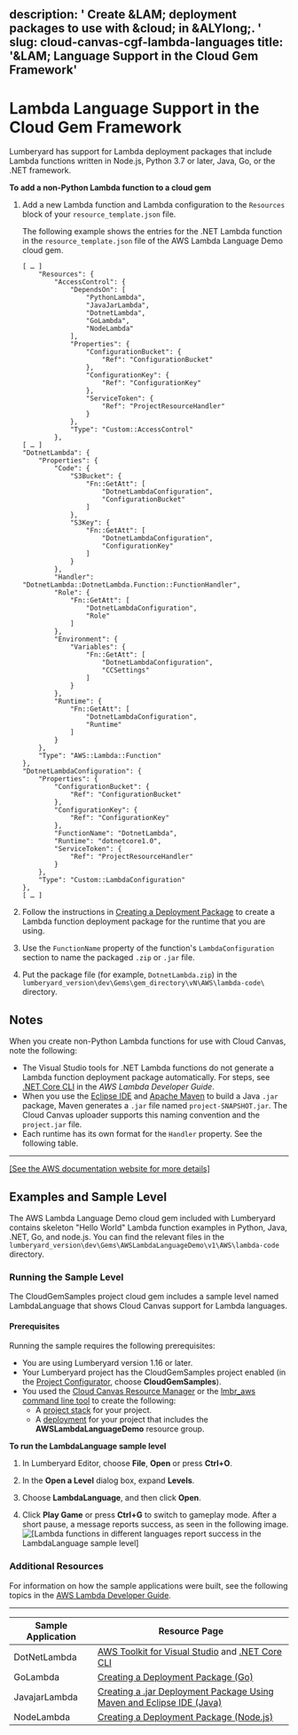 description: ' Create &LAM; deployment packages to use with &cloud; in &ALYlong;. '
slug: cloud-canvas-cgf-lambda-languages
title: '&LAM; Language Support in the Cloud Gem Framework'
---
# Lambda Language Support in the Cloud Gem Framework<a name="cloud-canvas-cgf-lambda-languages"></a>

Lumberyard has support for Lambda deployment packages that include Lambda functions written in Node\.js, Python 3\.7 or later, Java, Go, or the \.NET framework\.

**To add a non\-Python Lambda function to a cloud gem**

1. Add a new Lambda function and Lambda configuration to the `Resources` block of your `resource_template.json` file\.

   The following example shows the entries for the \.NET Lambda function in the `resource_template.json` file of the AWS Lambda Language Demo cloud gem\.

   ```
   [ … ]
       "Resources": {
           "AccessControl": {
               "DependsOn": [
                   "PythonLambda",
                   "JavaJarLambda",
                   "DotnetLambda",
                   "GoLambda",
                   "NodeLambda"
               ], 
               "Properties": {
                   "ConfigurationBucket": {
                       "Ref": "ConfigurationBucket"
                   }, 
                   "ConfigurationKey": {
                       "Ref": "ConfigurationKey"
                   }, 
                   "ServiceToken": {
                       "Ref": "ProjectResourceHandler"
                   }
               }, 
               "Type": "Custom::AccessControl"
           },
   [ … ]
   "DotnetLambda": {
       "Properties": {
           "Code": {
               "S3Bucket": {
                   "Fn::GetAtt": [
                       "DotnetLambdaConfiguration",
                       "ConfigurationBucket"
                   ]
               },
               "S3Key": {
                   "Fn::GetAtt": [
                       "DotnetLambdaConfiguration",
                       "ConfigurationKey"
                   ]
               }
           },
           "Handler": "DotnetLambda::DotnetLambda.Function::FunctionHandler",
           "Role": {
               "Fn::GetAtt": [
                   "DotnetLambdaConfiguration",
                   "Role"
               ]
           },
           "Environment": {
               "Variables": {
                   "Fn::GetAtt": [
                       "DotnetLambdaConfiguration",
                       "CCSettings"
                   ]
               }
           },
           "Runtime": {
               "Fn::GetAtt": [
                   "DotnetLambdaConfiguration",
                   "Runtime"
               ]
           }
       },
       "Type": "AWS::Lambda::Function"
   },
   "DotnetLambdaConfiguration": {
       "Properties": {
           "ConfigurationBucket": {
               "Ref": "ConfigurationBucket"
           },
           "ConfigurationKey": {
               "Ref": "ConfigurationKey"
           },
           "FunctionName": "DotnetLambda",
           "Runtime": "dotnetcore1.0",
           "ServiceToken": {
               "Ref": "ProjectResourceHandler"
           }
       },
       "Type": "Custom::LambdaConfiguration"
   },
   [ … ]
   ```

1. Follow the instructions in [Creating a Deployment Package](https://docs.aws.amazon.com/lambda/latest/dg/deployment-package-v2.html) to create a Lambda function deployment package for the runtime that you are using\.

1. Use the `FunctionName` property of the function's `LambdaConfiguration` section to name the packaged `.zip` or `.jar` file\.

1. Put the package file \(for example, `DotnetLambda.zip`\) in the `lumberyard_version\dev\Gems\gem_directory\vN\AWS\lambda-code\` directory\.

## Notes<a name="cloud-canvas-cgf-lambda-languages-notes"></a>

When you create non\-Python Lambda functions for use with Cloud Canvas, note the following:
+ The Visual Studio tools for \.NET Lambda functions do not generate a Lambda function deployment package automatically\. For steps, see [\.NET Core CLI](https://docs.aws.amazon.com/lambda/latest/dg/lambda-dotnet-coreclr-deployment-package.html) in the *AWS Lambda Developer Guide*\.
+ When you use the [Eclipse IDE](https://en.wikipedia.org/wiki/Eclipse_(software)) and [Apache Maven](https://en.wikipedia.org/wiki/Apache_Maven) to build a Java `.jar` package, Maven generates a `.jar` file named `project-SNAPSHOT.jar`\. The Cloud Canvas uploader supports this naming convention and the `project.jar` file\.
+ Each runtime has its own format for the `Handler` property\. See the following table\.  
****    
[\[See the AWS documentation website for more details\]](http://docs.aws.amazon.com/lumberyard/latest/userguide/cloud-canvas-cgf-lambda-languages.html)

## Examples and Sample Level<a name="cloud-canvas-cgf-lambda-languages-examples-and-sample-level"></a>

The AWS Lambda Language Demo cloud gem included with Lumberyard contains skeleton "Hello World" Lambda function examples in Python, Java, \.NET, Go, and node\.js\. You can find the relevant files in the `lumberyard_version\dev\Gems\AWSLambdaLanguageDemo\v1\AWS\lambda-code` directory\.

### Running the Sample Level<a name="cloud-canvas-cgf-lambda-languages-running-the-sample-level"></a>

The CloudGemSamples project cloud gem includes a sample level named LambdaLanguage that shows Cloud Canvas support for Lambda languages\.

#### Prerequisites<a name="cloud-canvas-cgf-lambda-languages-sample-level-prerequisites"></a>

Running the sample requires the following prerequisites:
+ You are using Lumberyard version 1\.16 or later\.
+ Your Lumberyard project has the CloudGemSamples project enabled \(in the [Project Configurator](configurator-intro.md), choose **CloudGemSamples**\)\.
+ You used the [Cloud Canvas Resource Manager](cloud-canvas-ui-rm-overview.md) or the [lmbr\_aws command line tool](cloud-canvas-command-line.md) to create the following:
  + A [project stack](cloud-canvas-ui-rm-project-stack.md) for your project\.
  + A [deployment](cloud-canvas-ui-rm-deployments.md) for your project that includes the **AWSLambdaLanguageDemo** resource group\.

**To run the LambdaLanguage sample level**

1. In Lumberyard Editor, choose **File**, **Open** or press **Ctrl\+O**\.

1. In the **Open a Level** dialog box, expand **Levels**\.

1. Choose **LambdaLanguage**, and then click **Open**\.

1. Click **Play Game** or press **Ctrl\+G** to switch to gameplay mode\. After a short pause, a message reports success, as seen in the following image\.  
![\[Lambda functions in different languages report success in the LambdaLanguage sample level\]](/images/userguide/cloud_canvas/cloud-canvas-cgf-lambda-languages-1.png)

### Additional Resources<a name="cloud-canvas-cgf-lambda-languages-additional-resources"></a>

For information on how the sample applications were built, see the following topics in the [AWS Lambda Developer Guide](https://docs.aws.amazon.com/lambda/latest/dg/)\.


****  

| Sample Application | Resource Page | 
| --- | --- | 
| DotNetLambda | [AWS Toolkit for Visual Studio](https://docs.aws.amazon.com/lambda/latest/dg/lambda-dotnet-create-deployment-package-toolkit.html) and [\.NET Core CLI](https://docs.aws.amazon.com/lambda/latest/dg/lambda-dotnet-coreclr-deployment-package.html) | 
| GoLambda | [Creating a Deployment Package \(Go\)](https://docs.aws.amazon.com/lambda/latest/dg/lambda-go-how-to-create-deployment-package.html) | 
| JavajarLambda | [Creating a \.jar Deployment Package Using Maven and Eclipse IDE \(Java\)](https://docs.aws.amazon.com/lambda/latest/dg/java-create-jar-pkg-maven-and-eclipse.html) | 
| NodeLambda | [Creating a Deployment Package \(Node\.js\)](https://docs.aws.amazon.com/lambda/latest/dg/nodejs-create-deployment-pkg.html) | 